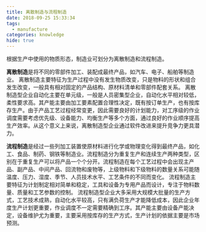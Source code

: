 ```yaml
---
title: 离散制造与流程制造
date: 2018-09-25 15:33:34
tags:
  - manufacture
categories: knowledge
hide: true
---
```


根据生产中使用的物质形态，制造业可划分为离散制造和流程制造。

**离散制造**是将不同的零部件加工、装配成最终产品，如汽车、电子、船舶等制造业。
离散制造主要特征为生产过程中没有发生物质改变，只是物料的形状和组合发生改变，一般具有相对固定的产品结构、原材料清单和零部件配套关系。
离散制造型企业自动化主要在单元级，一般是人员密集型企业，自动化水平相对较低，柔性要求高。其产能主要由加工要素配置合理性决定，既有按订单生产，也有按库存生产。由于产品工艺过程经常变更，因此需要良好的计划能力，对工序级的作业调度需要考虑优先级、设备能力、均衡生产等多个方面，通过良好的作业顺序提高生产效率。从这个意义上来说，离散制造型企业通过软件改进来提升竞争力更具潜力。

**流程制造**是经过一些列加工装置使原材料进行化学或物理变化得到最终产品，如化工、食品、制药、钢铁等制造业。流程制造分为重复生产和连续生产两种类型，区别在于重复生产可以将产品一个个分开。流程制造在每个工艺过程中会出现主产品、副产品、中间产品、回流物和废物等，上级物料和下级物料的数量关系可能随温度、压力、湿度、季节、人员技术水平、工艺条件的不同而变化。
流程制造主要特征为计划制定相对简单和稳定，工具和设备为专用产品而设计，专注于物料数量、质量和工艺参数的控制。
流程制造型企业大多采用大规模大批量的生产方式，工艺技术成熟，自动化水平较高，只有满负荷生产才能降低成本，因此企业年度生产计划更重要，作业调度不一定需要精确到工序。其产能主要由设备产能决定，设备维护尤为重要，主要采用按库存的生产方式，生产计划的依据主要是市场预测。

